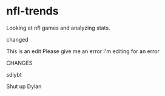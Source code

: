 # nfl-trends
Looking at nfl games and analyzing stats.



changed

This is an edit
Please give me an error
I'm editing for an error

CHANGES


sdiybt

Shut up Dylan